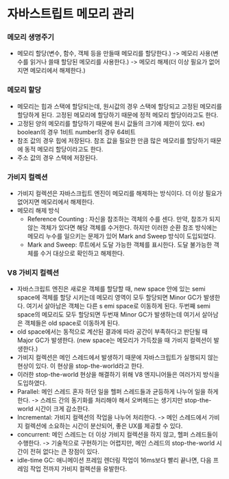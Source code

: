 # 자바스트립트 메모리 관리

### 메모리 생명주기

- 메모리 할당(변수, 함수, 객체 등을 만들때 메모리를 할당한다.) -> 메모리 사용(변수를 읽거나 쓸때 할당된 메모리를 사용한다.) -> 메모리 해제(더 이상 필요가 없어지면 메모리에서 해제한다.)

### 메모리 할당

- 메모리는 힙과 스택에 할당되는데, 원시값의 경우 스택에 할당되고 고정된 메모리를 할당하게 된다. 고정된 메모리에 할당하기 때문에 정적 메모리 할당이라고도 한다.
- 고정된 양의 메모리를 할당하기 때문에 원시 값들의 크기에 제한이 있다. ex) boolean의 경우 1비트 number의 경우 64비트
- 참조 값의 경우 힙에 저장된다. 참조 값을 필요한 만큼 많은 메모리를 할당하기 때문에 동적 메모리 할당이라고도 한다.
- 주소 값의 경우 스택에 저장된다.

### 가비지 컬렉션

- 가비지 컬렉션은 자바스크립트 엔진이 메모리를 해제하는 방식이다. 더 이상 필요가 없어지면 메모리에서 해제한다.
- 메모리 해제 방식
  - Reference Counting : 자신을 참조하는 객체의 수를 센다. 만약, 참조가 되지 않는 객체가 있다면 해당 객체를 수거한다. 하지만 이러한 순환 참조 방식에는 메모리 누수를 일으키는 문제가 있어 Mark and Sweep 방식이 도입되었다.
  - Mark and Sweep: 루트에서 도달 가능한 객체를 표시한다. 도달 불가능한 객체를 수거 대상으로 확인하고 해제한다.

### V8 가비지 컬렉션

- 자바스크립트 엔진은 새로운 객체를 할당할 때, new space 안에 있는 semi space에 객체를 할당 시키는데 메모리 영역이 모두 할당되면 Minor GC가 발생한다. 여기서 살아남은 객체는 다른 s emi space로 이동하게 된다. 두번째 semi space의 메모리도 모두 할당되면 두번재 Minor GC가 발생하는데 여기서 살아남은 객체들은 old space로 이동하게 된다.
- old space에서는 동적으로 계산된 결과에 따라 공간이 부족하다고 판단될 때 Major GC가 발생한다. (new space는 메모리가 가득찼을 때 가비지 컬렉션이 발생한다.)
- 가비지 컬렉션은 메인 스레드에서 발생하기 때문에 자바스크립트가 실행되지 않는 현상이 있다. 이 현상을 stop-the-world라고 한다.
- 이러한 stop-the-world 현상을 해결하기 위해 V8 엔지니어들은 여러가지 방식을 도입하였다.
- Parallel: 메인 스레드 혼자 하던 일을 헬퍼 스레드들과 균등하게 나누어 일을 하게 한다. -> 스레드 간의 동기화를 처리해야 해서 오버헤드는 생기지만 stop-the-world 시간이 크게 감소한다.
- Incremental: 가비지 컬렉션의 작업을 나누어 처리한다. -> 메인 스레드에서 가비지 컬렉션에 소요하는 시간이 분산되어, 좋은 UX를 제공할 수 있다.
- concurrent: 메인 스레드는 더 이상 가비지 컬렉션을 하지 않고, 헬퍼 스레드들이 수행한다. -> 기술적으로 구현하기는 어렵지만, 메인 스레드의 stop-the-world 시간이 전혀 없다는 큰 장점이 있다.
- idle-time GC: 애니메이션 프레임 렌더링 작업이 16ms보다 빨리 끝나면, 다음 프레임 작업 전까지 가비지 컬렉션을 유발한다.
